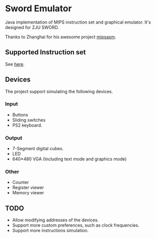 # Sword Emulator
Java implementation of MIPS instruction set and graphical emulator. 
It's designed for ZJU SWORD.

Thanks to Zhanghai for his awesome project [mipsasm](https://github.com/zhanghai/mipsasm).

## Supported Instruction set
See [here](https://github.com/Keytoyze/Sword_emulator/blob/master/src/indi/key/mipsemulator/core/model/Instruction.java).

## Devices
The project support simulating the following devices.

### Input
- Buttons
- Sliding switches
- PS2 keyboard.

### Output
- 7-Segment digital cubes.
- LED
- 640*480 VGA (Including text mode and graphics mode)

### Other
- Counter
- Register viewer
- Memory viewer

## TODO
- Allow modifying addresses of the devices.
- Support more custom preferences, such as clock frequencies.
- Support more instructions simulation.
